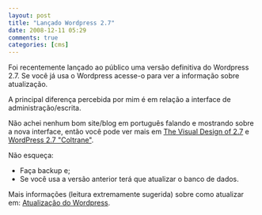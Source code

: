 ```yaml
---
layout: post
title: "Lançado Wordpress 2.7"
date: 2008-12-11 05:29
comments: true
categories: [cms]
---
```


Foi recentemente lançado ao público uma versão definitiva do Wordpress 2.7. Se você já usa o Wordpress acesse-o para ver a informação sobre atualização.

A principal diferença percebida por mim é em relação a interface de administração/escrita.

Não achei nenhum bom site/blog em português falando e mostrando sobre a nova interface, então você pode ver mais em [The Visual Design of 2.7](http://wordpress.org/development/2008/10/the-visual-design-of-27/) e [WordPress 2.7 "Coltrane"](http://wordpress.org/development/2008/12/coltrane/).

Não esqueça:

* Faça backup e;
* Se você usa a versão anterior terá que atualizar o banco de dados.

Mais informações (leitura extremamente sugerida) sobre como atualizar em: [Atualização do Wordpress](/atualizacao-do-wordpress/).
